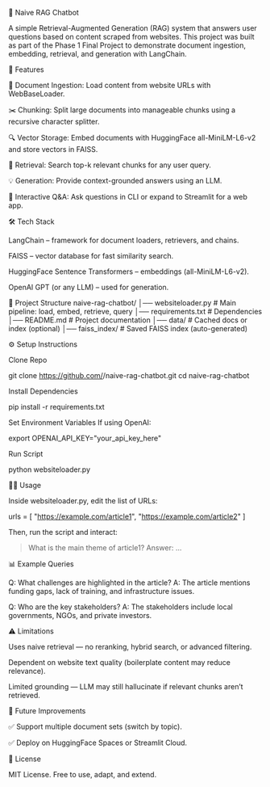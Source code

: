 🧠 Naive RAG Chatbot

A simple Retrieval-Augmented Generation (RAG) system that answers user questions based on content scraped from websites.
This project was built as part of the Phase 1 Final Project to demonstrate document ingestion, embedding, retrieval, and generation with LangChain.

🚀 Features

📄 Document Ingestion: Load content from website URLs with WebBaseLoader.

✂️ Chunking: Split large documents into manageable chunks using a recursive character splitter.

🔍 Vector Storage: Embed documents with HuggingFace all-MiniLM-L6-v2 and store vectors in FAISS.

🎯 Retrieval: Search top-k relevant chunks for any user query.

💡 Generation: Provide context-grounded answers using an LLM.

💬 Interactive Q&A: Ask questions in CLI or expand to Streamlit for a web app.

🛠️ Tech Stack

LangChain – framework for document loaders, retrievers, and chains.

FAISS – vector database for fast similarity search.

HuggingFace Sentence Transformers – embeddings (all-MiniLM-L6-v2).

OpenAI GPT (or any LLM) – used for generation.

📂 Project Structure
naive-rag-chatbot/
│── websiteloader.py    # Main pipeline: load, embed, retrieve, query
│── requirements.txt     # Dependencies
│── README.md            # Project documentation
│── data/                # Cached docs or index (optional)
│── faiss_index/         # Saved FAISS index (auto-generated)

⚙️ Setup Instructions

Clone Repo

git clone https://github.com/<your-username>/naive-rag-chatbot.git
cd naive-rag-chatbot


Install Dependencies

pip install -r requirements.txt


Set Environment Variables
If using OpenAI:

export OPENAI_API_KEY="your_api_key_here"


Run Script

python websiteloader.py

🧑‍💻 Usage

Inside websiteloader.py, edit the list of URLs:

urls = [
    "https://example.com/article1",
    "https://example.com/article2"
]


Then, run the script and interact:

> What is the main theme of article1?
Answer: ...

📊 Example Queries

Q: What challenges are highlighted in the article?
A: The article mentions funding gaps, lack of training, and infrastructure issues.

Q: Who are the key stakeholders?
A: The stakeholders include local governments, NGOs, and private investors.

⚠️ Limitations

Uses naive retrieval — no reranking, hybrid search, or advanced filtering.

Dependent on website text quality (boilerplate content may reduce relevance).

Limited grounding — LLM may still hallucinate if relevant chunks aren’t retrieved.

🔮 Future Improvements


✅ Support multiple document sets (switch by topic).

✅ Deploy on HuggingFace Spaces or Streamlit Cloud.

📜 License

MIT License. Free to use, adapt, and extend.
